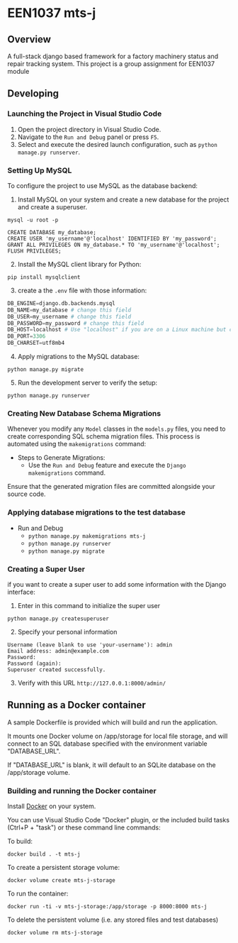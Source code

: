# EEN1037 mts-j

## Overview

A full-stack django based framework for a factory machinery status and repair tracking system. This project is a group assignment for EEN1037 module

## Developing

### Launching the Project in Visual Studio Code

1. Open the project directory in Visual Studio Code.
2. Navigate to the `Run and Debug` panel or press `F5`.
3. Select and execute the desired launch configuration, such as `python manage.py runserver`.

### Setting Up MySQL

To configure the project to use MySQL as the database backend:

1. Install MySQL on your system and create a new database for the project and create a superuser.
  ```
  mysql -u root -p
  ```
  ```mysql
  CREATE DATABASE my_database;
  CREATE USER 'my_username'@'localhost' IDENTIFIED BY 'my_password';
  GRANT ALL PRIVILEGES ON my_database.* TO 'my_username'@'localhost';
  FLUSH PRIVILEGES;
  ```
2. Install the MySQL client library for Python:
  ```
  pip install mysqlclient
  ```
3. create a the `.env` file with those information:
  ```python
  DB_ENGINE=django.db.backends.mysql
  DB_NAME=my_database # change this field
  DB_USER=my_username # change this field
  DB_PASSWORD=my_password # change this field
  DB_HOST=localhost # Use "localhost" if you are on a Linux machine but change with "host.docker.internal" if you are on Windows or Mac and using docker
  DB_PORT=3306
  DB_CHARSET=utf8mb4
  ```
4. Apply migrations to the MySQL database:
  ```
  python manage.py migrate
  ```
5. Run the development server to verify the setup:
  ```
  python manage.py runserver
  ```

### Creating New Database Schema Migrations

Whenever you modify any `Model` classes in the `models.py` files, you need to create corresponding SQL schema migration files. This process is automated using the `makemigrations` command:

* Steps to Generate Migrations:
  * Use the `Run and Debug` feature and execute the `Django makemigrations` command.

Ensure that the generated migration files are committed alongside your source code.


### Applying database migrations to the test database

* Run and Debug
  * `python manage.py makemigrations mts-j`
  * `python manage.py runserver`
  * `python manage.py migrate`

### Creating a Super User

if you want to create a super user to add some information with the Django interface:

1. Enter in this command to initialize the super user
  ```
  python manage.py createsuperuser
  ```
2. Specify your personal information
  ```
  Username (leave blank to use 'your-username'): admin
  Email address: admin@example.com
  Password:
  Password (again):
  Superuser created successfully.
  ```
3. Verify with this URL `http://127.0.0.1:8000/admin/`

## Running as a Docker container

A sample Dockerfile is provided which will build and run the application.

It mounts one Docker volume on /app/storage for local file storage, and will connect to an SQL database specified with the environment variable "DATABASE_URL".

If "DATABASE_URL" is blank, it will default to an SQLite database on the /app/storage volume.


### Building and running the Docker container

Install [Docker](https://www.docker.com/) on your system.

You can use Visual Studio Code "Docker" plugin, or the included build tasks (Ctrl+P + "task") or these command line commands:

To build:
```
docker build . -t mts-j
```

To create a persistent storage volume:
```
docker volume create mts-j-storage
```

To run the container:
```
docker run -ti -v mts-j-storage:/app/storage -p 8000:8000 mts-j
```

To delete the persistent volume (i.e. any stored files and test databases)
```
docker volume rm mts-j-storage
```
